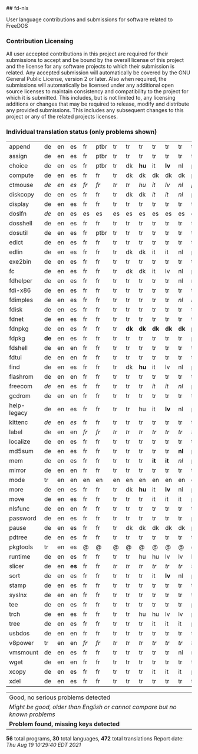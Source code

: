<html><body>
## fd-nls

User language contributions and submissions for software related to FreeDOS

### Contribution Licensing

All user accepted contributions in this project are required for their
submissions to accept and be bound by the overall license of this project and
the license for any software projects to which their submission is related.
Any accepted submission will automatically be covered by the GNU General
Public License, version 2 or later. Also when required, the submissions will
automatically be licensed under any additional open source licenses to
maintain consistency and compatibility to the project for which it is
submitted. This includes, but is not limited to, any licensing additions or
changes that may be required to release, modify and distribute any provided
submissions. This includes any subsequent changes to this project or any of
the related projects licenses.

### Individual translation status (only problems shown)
<table>
<tr><td>append</td><td>de</td><td>en</td><td>es</td><td>fr</td><td>ptbr</td><td>tr</td><td>tr</td><td>tr</td><td>tr</td><td>tr</td><td>tr</td><td>tr</td><td>tr</td><td>tr</td><td>tr</td><td>tr</td><td>tr</td><td>tr</td><td>tr</td><td>tr</td><td>tr</td><td>tr</td><td>tr</td><td>tr</td><td>tr</td><td>tr</td><td>tr</td><td>tr</td><td>tr</td><td>tr</td><td>tr</td></tr>
<tr><td>assign</td><td>de</td><td>en</td><td>es</td><td>fr</td><td>ptbr</td><td>tr</td><td>tr</td><td>tr</td><td>tr</td><td>tr</td><td>tr</td><td>tr</td><td>tr</td><td>tr</td><td>tr</td><td>tr</td><td>tr</td><td>tr</td><td>tr</td><td>tr</td><td>tr</td><td>tr</td><td>tr</td><td>tr</td><td>tr</td><td>tr</td><td>tr</td><td>tr</td><td>tr</td><td>tr</td><td>tr</td></tr>
<tr><td>choice</td><td>de</td><td>en</td><td>es</td><td>fr</td><td>ptbr</td><td>tr</td><td>dk</td><td><b>hu</b></td><td>it</td><td><b>lv</b></td><td>nl</td><td>pl</td><td>pt</td><td>sl</td><td><b>sv</b></td><td><b>sv</b></td><td><b>sv</b></td><td><b>sv</b></td><td><b>sv</b></td><td><b>sv</b></td><td><b>sv</b></td><td><b>sv</b></td><td><b>sv</b></td><td><b>sv</b></td><td><b>sv</b></td><td><b>sv</b></td><td><b>sv</b></td><td><b>sv</b></td><td><b>sv</b></td><td><b>sv</b></td><td><b>sv</b></td></tr>
<tr><td>compute</td><td>de</td><td>en</td><td>es</td><td>fr</td><td>fr</td><td>tr</td><td>dk</td><td>dk</td><td>dk</td><td>dk</td><td>dk</td><td>pl</td><td>pt</td><td>sl</td><td>sl</td><td>cz</td><td><i>ru</i></td><td><i>ru</i></td><td><i>ru</i></td><td><i>ru</i></td><td><i>ru</i></td><td><i>ru</i></td><td><i>ru</i></td><td><i>ru</i></td><td><i>ru</i></td><td><i>ru</i></td><td><i>ru</i></td><td><i>ru</i></td><td><i>ru</i></td><td><i>ru</i></td><td><i>ru</i></td></tr>
<tr><td>ctmouse</td><td><i>de</i></td><td><i>en</i></td><td><i>es</i></td><td><i>fr</i></td><td><i>fr</i></td><td><i>tr</i></td><td><i>tr</i></td><td><i>hu</i></td><td><i>it</i></td><td><i>lv</i></td><td><i>nl</i></td><td><i>pl</i></td><td><i>pt</i></td><td><i>pt</i></td><td><i>pt</i></td><td><i>pt</i></td><td><i>pt</i></td><td><i>br</i></td><td><i>sk</i></td><td><i>sk</i></td><td><i>sk</i></td><td><i>sk</i></td><td><i>sk</i></td><td><i>sk</i></td><td><i>sk</i></td><td><i>sk</i></td><td><i>sk</i></td><td><i>sk</i></td><td><i>sk</i></td><td><i>sk</i></td><td><i>sk</i></td></tr>
<tr><td>diskcopy</td><td>de</td><td>en</td><td>es</td><td>fr</td><td>fr</td><td>tr</td><td>dk</td><td>dk</td><td><i>it</i></td><td><i>it</i></td><td><i>nl</i></td><td>pl</td><td>pl</td><td>sl</td><td>sl</td><td>sl</td><td>sl</td><td>sl</td><td>sl</td><td>sl</td><td>sl</td><td>sl</td><td>sl</td><td>sl</td><td>sl</td><td>sl</td><td>sl</td><td>sl</td><td>sl</td><td>sl</td><td>sl</td></tr>
<tr><td>display</td><td>de</td><td>en</td><td>es</td><td>fr</td><td>fr</td><td>tr</td><td>tr</td><td>tr</td><td>tr</td><td>tr</td><td>tr</td><td>tr</td><td>tr</td><td>tr</td><td>tr</td><td>tr</td><td>tr</td><td>tr</td><td>tr</td><td>tr</td><td>tr</td><td>tr</td><td>tr</td><td>tr</td><td>tr</td><td>tr</td><td>tr</td><td>tr</td><td>tr</td><td>tr</td><td>tr</td></tr>
<tr><td>doslfn</td><td><i>de</i></td><td>en</td><td>es</td><td>es</td><td>es</td><td>es</td><td>es</td><td>es</td><td>es</td><td>es</td><td>es</td><td>es</td><td>es</td><td>es</td><td>es</td><td>es</td><td>es</td><td>es</td><td>es</td><td>es</td><td>es</td><td>es</td><td>es</td><td>es</td><td>es</td><td>es</td><td>es</td><td>es</td><td>es</td><td>es</td><td>es</td></tr>
<tr><td>dosshell</td><td>de</td><td>en</td><td>es</td><td>fr</td><td>fr</td><td>tr</td><td>tr</td><td>tr</td><td>tr</td><td>tr</td><td>tr</td><td>tr</td><td>tr</td><td>tr</td><td>tr</td><td>tr</td><td>tr</td><td>tr</td><td>tr</td><td>tr</td><td>tr</td><td>tr</td><td>tr</td><td>tr</td><td>tr</td><td>tr</td><td>tr</td><td>tr</td><td>tr</td><td>tr</td><td>tr</td></tr>
<tr><td>dosutil</td><td>de</td><td>en</td><td>es</td><td>fr</td><td>ptbr</td><td>tr</td><td>tr</td><td>tr</td><td>tr</td><td>tr</td><td>tr</td><td>tr</td><td>tr</td><td>tr</td><td>tr</td><td>tr</td><td>tr</td><td>tr</td><td>tr</td><td>tr</td><td>tr</td><td>tr</td><td>tr</td><td>tr</td><td>tr</td><td>tr</td><td>tr</td><td>tr</td><td>tr</td><td>tr</td><td>tr</td></tr>
<tr><td>edict</td><td>de</td><td>en</td><td>es</td><td>fr</td><td>fr</td><td>tr</td><td>tr</td><td>tr</td><td>tr</td><td>tr</td><td>tr</td><td>tr</td><td>tr</td><td>tr</td><td>tr</td><td>tr</td><td>tr</td><td>tr</td><td>tr</td><td>tr</td><td>tr</td><td>tr</td><td>tr</td><td>tr</td><td>tr</td><td>tr</td><td>tr</td><td>tr</td><td>tr</td><td>tr</td><td>tr</td></tr>
<tr><td>edlin</td><td>de</td><td>en</td><td>es</td><td>fr</td><td>fr</td><td>tr</td><td>dk</td><td>dk</td><td>it</td><td>it</td><td>nl</td><td>pl</td><td>pt</td><td>sl</td><td>sv</td><td>sv</td><td>sv</td><td>sv</td><td>sv</td><td>da</td><td>eo</td><td>eu</td><td>fi</td><td>is</td><td><b>ja</b></td><td>la</td><td>no</td><td>no</td><td>no</td><td>no</td><td>no</td></tr>
<tr><td>exe2bin</td><td>de</td><td>en</td><td>es</td><td>fr</td><td>fr</td><td>tr</td><td>tr</td><td>tr</td><td>tr</td><td>tr</td><td>tr</td><td>tr</td><td>tr</td><td>tr</td><td>tr</td><td>tr</td><td>tr</td><td>tr</td><td>tr</td><td>tr</td><td>tr</td><td>tr</td><td>tr</td><td>tr</td><td>tr</td><td>tr</td><td>tr</td><td>tr</td><td>tr</td><td>tr</td><td>tr</td></tr>
<tr><td>fc</td><td>de</td><td>en</td><td>es</td><td>fr</td><td>fr</td><td>tr</td><td>dk</td><td>dk</td><td>it</td><td>lv</td><td>nl</td><td>pl</td><td>pl</td><td>sl</td><td>sv</td><td>sv</td><td>sv</td><td>sv</td><td>sv</td><td>sv</td><td>sv</td><td>sv</td><td>sv</td><td>sv</td><td>sv</td><td>sv</td><td>sv</td><td>sv</td><td>sv</td><td>sv</td><td>sv</td></tr>
<tr><td>fdhelper</td><td>de</td><td>en</td><td>es</td><td>fr</td><td>fr</td><td>tr</td><td>tr</td><td>tr</td><td>tr</td><td>tr</td><td>nl</td><td>nl</td><td>nl</td><td>nl</td><td>nl</td><td>nl</td><td>nl</td><td>nl</td><td>nl</td><td>nl</td><td>eo</td><td>eo</td><td>eo</td><td>eo</td><td>eo</td><td>eo</td><td>eo</td><td>eo</td><td>eo</td><td>eo</td><td>eo</td></tr>
<tr><td>fdi-x86</td><td>de</td><td>en</td><td>es</td><td>fr</td><td>fr</td><td>tr</td><td>tr</td><td>tr</td><td>tr</td><td>tr</td><td>tr</td><td>tr</td><td>tr</td><td>tr</td><td>tr</td><td>tr</td><td>tr</td><td>tr</td><td>tr</td><td>tr</td><td>tr</td><td>tr</td><td>tr</td><td>tr</td><td>tr</td><td>tr</td><td>tr</td><td>tr</td><td>tr</td><td>tr</td><td>tr</td></tr>
<tr><td>fdimples</td><td>de</td><td>en</td><td>es</td><td>fr</td><td>fr</td><td>tr</td><td>tr</td><td>tr</td><td>tr</td><td>tr</td><td><i>nl</i></td><td><i>nl</i></td><td><i>nl</i></td><td><i>nl</i></td><td><i>nl</i></td><td><i>nl</i></td><td><i>ru</i></td><td><i>ru</i></td><td><i>ru</i></td><td><i>ru</i></td><td>eo</td><td>eo</td><td>eo</td><td>eo</td><td>eo</td><td>eo</td><td>eo</td><td>eo</td><td>eo</td><td>eo</td><td>eo</td></tr>
<tr><td>fdisk</td><td>de</td><td>en</td><td>es</td><td>fr</td><td>fr</td><td>tr</td><td>tr</td><td>tr</td><td>tr</td><td>tr</td><td>tr</td><td>tr</td><td>tr</td><td>tr</td><td>tr</td><td>tr</td><td>tr</td><td>tr</td><td>tr</td><td>tr</td><td>tr</td><td>tr</td><td>tr</td><td>tr</td><td>tr</td><td>tr</td><td>tr</td><td>tr</td><td>tr</td><td>tr</td><td>tr</td></tr>
<tr><td>fdnet</td><td>de</td><td>en</td><td>es</td><td>fr</td><td>fr</td><td>tr</td><td>tr</td><td>tr</td><td>tr</td><td>tr</td><td>tr</td><td>tr</td><td>tr</td><td>tr</td><td>tr</td><td>tr</td><td>tr</td><td>tr</td><td>tr</td><td>tr</td><td>tr</td><td>tr</td><td>tr</td><td>tr</td><td>tr</td><td>tr</td><td>tr</td><td>tr</td><td>tr</td><td>tr</td><td>tr</td></tr>
<tr><td>fdnpkg</td><td>de</td><td>en</td><td>es</td><td>fr</td><td>fr</td><td>tr</td><td><b>dk</b></td><td><b>dk</b></td><td><b>dk</b></td><td><b>dk</b></td><td><b>dk</b></td><td><b>pl</b></td><td><b>pl</b></td><td><b>sl</b></td><td><b>sl</b></td><td><b>sl</b></td><td><b>sl</b></td><td><b>sl</b></td><td><b>sl</b></td><td><b>sl</b></td><td><b>sl</b></td><td><b>sl</b></td><td><b>sl</b></td><td><b>sl</b></td><td><b>sl</b></td><td><b>sl</b></td><td><b>sl</b></td><td><b>si</b></td><td><b>si</b></td><td><b>si</b></td><td><b>si</b></td></tr>
<tr><td>fdpkg</td><td><b>de</b></td><td>en</td><td>es</td><td>fr</td><td>fr</td><td>tr</td><td>tr</td><td>tr</td><td>tr</td><td>tr</td><td>tr</td><td>pl</td><td>pl</td><td>pl</td><td>pl</td><td>pl</td><td>pl</td><td>pl</td><td>pl</td><td>pl</td><td>pl</td><td>pl</td><td>pl</td><td>pl</td><td>pl</td><td>pl</td><td>pl</td><td>pl</td><td>pl</td><td>pl</td><td>pl</td></tr>
<tr><td>fdshell</td><td>de</td><td>en</td><td>en</td><td>fr</td><td>fr</td><td>tr</td><td>tr</td><td>tr</td><td>tr</td><td>tr</td><td>tr</td><td>tr</td><td>tr</td><td>tr</td><td>tr</td><td>tr</td><td>tr</td><td>tr</td><td>tr</td><td>tr</td><td>tr</td><td>tr</td><td>tr</td><td>tr</td><td>tr</td><td>tr</td><td>tr</td><td>tr</td><td>tr</td><td>tr</td><td>tr</td></tr>
<tr><td>fdtui</td><td>de</td><td>en</td><td>en</td><td>fr</td><td>fr</td><td>tr</td><td>tr</td><td>tr</td><td>tr</td><td>tr</td><td>tr</td><td>tr</td><td>tr</td><td>tr</td><td>tr</td><td>tr</td><td>tr</td><td>tr</td><td>tr</td><td>tr</td><td>tr</td><td>tr</td><td>tr</td><td>tr</td><td>tr</td><td>tr</td><td>tr</td><td>tr</td><td>tr</td><td>tr</td><td>tr</td></tr>
<tr><td>find</td><td>de</td><td>en</td><td>es</td><td>fr</td><td>fr</td><td>tr</td><td>dk</td><td><b>hu</b></td><td>it</td><td>lv</td><td>nl</td><td>pl</td><td>pt</td><td>sl</td><td><b>sv</b></td><td><b>sv</b></td><td>ru</td><td>ru</td><td>ru</td><td>ru</td><td>ru</td><td>ru</td><td>ru</td><td>ru</td><td>ru</td><td>ru</td><td>ru</td><td>ru</td><td>ru</td><td>ru</td><td>ru</td></tr>
<tr><td>flashrom</td><td>de</td><td>en</td><td>en</td><td>fr</td><td>fr</td><td>tr</td><td>tr</td><td>tr</td><td>tr</td><td>tr</td><td>tr</td><td>tr</td><td>tr</td><td>tr</td><td>tr</td><td>tr</td><td>tr</td><td>tr</td><td>tr</td><td>tr</td><td>tr</td><td>tr</td><td>tr</td><td>tr</td><td>tr</td><td>tr</td><td>tr</td><td>tr</td><td>tr</td><td>tr</td><td>tr</td></tr>
<tr><td>freecom</td><td><i>de</i></td><td>en</td><td>es</td><td>fr</td><td>fr</td><td>tr</td><td>tr</td><td>tr</td><td><i>it</i></td><td><i>it</i></td><td><i>nl</i></td><td>pl</td><td>pl</td><td><i>sl</i></td><td><i>sv</i></td><td><i>sv</i></td><td><i>ru</i></td><td><i>ru</i></td><td><i>ru</i></td><td><i>ru</i></td><td><i>ru</i></td><td><i>ru</i></td><td><i>ru</i></td><td><i>ru</i></td><td><i>ru</i></td><td><i>ru</i></td><td><i>ru</i></td><td><i>ru</i></td><td><i>rs</i></td><td><i>ua</i></td><td><i>ua</i></td></tr>
<tr><td>gcdrom</td><td>de</td><td>en</td><td>en</td><td>fr</td><td>fr</td><td>tr</td><td>tr</td><td>tr</td><td>tr</td><td>tr</td><td>tr</td><td>tr</td><td>tr</td><td>tr</td><td>tr</td><td>tr</td><td>tr</td><td>tr</td><td>tr</td><td>tr</td><td>tr</td><td>tr</td><td>tr</td><td>tr</td><td>tr</td><td>tr</td><td>tr</td><td>tr</td><td>tr</td><td>tr</td><td>tr</td></tr>
<tr><td>help-legacy</td><td>de</td><td>en</td><td>es</td><td>fr</td><td>fr</td><td>tr</td><td>tr</td><td>hu</td><td>it</td><td><b>lv</b></td><td>nl</td><td>pl</td><td>pt</td><td>sl</td><td>sl</td><td>sl</td><td>ru</td><td>ru</td><td>ru</td><td>ru</td><td>ru</td><td>ru</td><td>ru</td><td>ru</td><td>ru</td><td>ru</td><td>ru</td><td>ru</td><td>ru</td><td>ru</td><td>ru</td></tr>
<tr><td>kittenc</td><td><i>de</i></td><td>en</td><td><i>es</i></td><td>fr</td><td>fr</td><td>tr</td><td>tr</td><td>tr</td><td>tr</td><td>tr</td><td>tr</td><td>tr</td><td>tr</td><td>tr</td><td>tr</td><td>tr</td><td>tr</td><td>tr</td><td>tr</td><td>tr</td><td>tr</td><td>tr</td><td>tr</td><td>tr</td><td>tr</td><td>tr</td><td>tr</td><td>tr</td><td>tr</td><td>tr</td><td>tr</td></tr>
<tr><td>label</td><td>de</td><td>en</td><td>en</td><td><i>fr</i></td><td><i>fr</i></td><td><i>tr</i></td><td><i>tr</i></td><td><i>tr</i></td><td><i>tr</i></td><td><i>tr</i></td><td><i>tr</i></td><td><i>tr</i></td><td><i>tr</i></td><td><i>tr</i></td><td><i>tr</i></td><td><i>tr</i></td><td><i>tr</i></td><td><i>tr</i></td><td><i>tr</i></td><td><i>tr</i></td><td><i>tr</i></td><td><i>tr</i></td><td><i>tr</i></td><td><i>tr</i></td><td><i>tr</i></td><td><i>tr</i></td><td><i>tr</i></td><td><i>tr</i></td><td><i>tr</i></td><td><i>tr</i></td><td><i>tr</i></td></tr>
<tr><td>localize</td><td>de</td><td>en</td><td>es</td><td>fr</td><td>fr</td><td>tr</td><td>tr</td><td>tr</td><td>tr</td><td>tr</td><td>tr</td><td>tr</td><td>tr</td><td>tr</td><td>tr</td><td>tr</td><td>tr</td><td>tr</td><td>tr</td><td>tr</td><td>tr</td><td>tr</td><td>tr</td><td>tr</td><td>tr</td><td>tr</td><td>tr</td><td>tr</td><td>tr</td><td>tr</td><td>tr</td></tr>
<tr><td>md5sum</td><td>de</td><td>en</td><td>es</td><td>fr</td><td>fr</td><td>tr</td><td>tr</td><td>tr</td><td>tr</td><td>tr</td><td><b>nl</b></td><td>pl</td><td>pl</td><td>pl</td><td>pl</td><td>pl</td><td>pl</td><td>pl</td><td>pl</td><td>pl</td><td>pl</td><td>pl</td><td>pl</td><td>pl</td><td>pl</td><td>pl</td><td>pl</td><td>pl</td><td>pl</td><td>pl</td><td>pl</td></tr>
<tr><td>mem</td><td>de</td><td>en</td><td>es</td><td>fr</td><td>fr</td><td>tr</td><td>tr</td><td>tr</td><td><b>it</b></td><td><b>it</b></td><td><i>nl</i></td><td>pl</td><td>pl</td><td>sl</td><td>sl</td><td>sl</td><td>sl</td><td>sl</td><td>sl</td><td>sl</td><td>sl</td><td>sl</td><td>sl</td><td>sl</td><td>sl</td><td>sl</td><td>sl</td><td>sl</td><td>sl</td><td>sl</td><td>sl</td></tr>
<tr><td>mirror</td><td>de</td><td>en</td><td>en</td><td>fr</td><td>fr</td><td>tr</td><td>tr</td><td>tr</td><td>tr</td><td>tr</td><td>tr</td><td>tr</td><td>tr</td><td>tr</td><td>tr</td><td>tr</td><td>tr</td><td>tr</td><td>tr</td><td>tr</td><td>tr</td><td>tr</td><td>tr</td><td>tr</td><td>tr</td><td>tr</td><td>tr</td><td>tr</td><td>tr</td><td>tr</td><td>tr</td></tr>
<tr><td>mode</td><td>tr</td><td>en</td><td>en</td><td>en</td><td>en</td><td>en</td><td>en</td><td>en</td><td>en</td><td>en</td><td>en</td><td>en</td><td>en</td><td>en</td><td>en</td><td>en</td><td>en</td><td>en</td><td>en</td><td>en</td><td>en</td><td>en</td><td>en</td><td>en</td><td>en</td><td>en</td><td>en</td><td>en</td><td>en</td><td>en</td><td>en</td></tr>
<tr><td>more</td><td>de</td><td>en</td><td>es</td><td>fr</td><td>fr</td><td>tr</td><td>dk</td><td><b>hu</b></td><td>it</td><td><b>lv</b></td><td>nl</td><td>pl</td><td>pt</td><td>sl</td><td><b>sv</b></td><td><b>sv</b></td><td>ru</td><td>ru</td><td>ru</td><td>ru</td><td>eo</td><td>eo</td><td>eo</td><td>eo</td><td>eo</td><td>eo</td><td>eo</td><td>eo</td><td>eo</td><td>eo</td><td>eo</td></tr>
<tr><td>move</td><td>de</td><td>en</td><td>es</td><td>fr</td><td>fr</td><td>tr</td><td>tr</td><td>tr</td><td>it</td><td>it</td><td>it</td><td>pl</td><td>pl</td><td>sl</td><td>sl</td><td>sl</td><td>sl</td><td>sl</td><td>sl</td><td>sl</td><td>eo</td><td>eo</td><td>eo</td><td>eo</td><td>eo</td><td>eo</td><td>eo</td><td>eo</td><td>eo</td><td>eo</td><td>eo</td></tr>
<tr><td>nlsfunc</td><td>de</td><td>en</td><td>en</td><td>fr</td><td>fr</td><td>tr</td><td>tr</td><td>tr</td><td>tr</td><td>tr</td><td>tr</td><td>tr</td><td>tr</td><td>tr</td><td>tr</td><td>tr</td><td>tr</td><td>tr</td><td>tr</td><td>tr</td><td>tr</td><td>tr</td><td>tr</td><td>tr</td><td>tr</td><td>tr</td><td>tr</td><td>tr</td><td>tr</td><td>tr</td><td>tr</td></tr>
<tr><td>password</td><td>de</td><td>en</td><td>es</td><td>fr</td><td>fr</td><td>tr</td><td>tr</td><td>tr</td><td>tr</td><td>tr</td><td>tr</td><td>pl</td><td>pt</td><td>pt</td><td>pt</td><td>pt</td><td>pt</td><td>pt</td><td>pt</td><td>pt</td><td>pt</td><td>pt</td><td>pt</td><td>pt</td><td>pt</td><td>pt</td><td>pt</td><td>pt</td><td>pt</td><td>pt</td><td>pt</td></tr>
<tr><td>pause</td><td>de</td><td>en</td><td>es</td><td>fr</td><td>fr</td><td>tr</td><td>dk</td><td>dk</td><td>dk</td><td>dk</td><td>dk</td><td>pl</td><td>pt</td><td>sl</td><td>sv</td><td>sv</td><td>ru</td><td>ru</td><td>ru</td><td>ru</td><td>ru</td><td>ru</td><td>ru</td><td>ru</td><td>ru</td><td>ru</td><td>ru</td><td>ru</td><td>ru</td><td>ru</td><td>ru</td></tr>
<tr><td>pdtree</td><td>de</td><td>en</td><td>es</td><td>fr</td><td>fr</td><td>tr</td><td>tr</td><td>tr</td><td>tr</td><td>tr</td><td>tr</td><td>tr</td><td>tr</td><td>tr</td><td>tr</td><td>tr</td><td>tr</td><td>tr</td><td>tr</td><td>tr</td><td>tr</td><td>tr</td><td>tr</td><td>tr</td><td>tr</td><td>tr</td><td>tr</td><td>tr</td><td>tr</td><td>tr</td><td>tr</td></tr>
<tr><td>pkgtools</td><td>tr</td><td>en</td><td>es</td><td>@</td><td>@</td><td>@</td><td>@</td><td>@</td><td>@</td><td>@</td><td>@</td><td>@</td><td>@</td><td>@</td><td>@</td><td>@</td><td>@</td><td>@</td><td>@</td><td>@</td><td>@</td><td>@</td><td>@</td><td>@</td><td>@</td><td>@</td><td>@</td><td>@</td><td>@</td><td>@</td><td>@</td></tr>
<tr><td>runtime</td><td>de</td><td>en</td><td>es</td><td>fr</td><td>fr</td><td>tr</td><td>tr</td><td>hu</td><td>hu</td><td>lv</td><td>lv</td><td>lv</td><td>lv</td><td>lv</td><td>lv</td><td>lv</td><td>ru</td><td>ru</td><td>ru</td><td>ru</td><td>ru</td><td>ru</td><td>ru</td><td>ru</td><td>ru</td><td>ru</td><td>ru</td><td>ru</td><td>ru</td><td>ru</td><td>ru</td></tr>
<tr><td>slicer</td><td>de</td><td>en</td><td><b>es</b></td><td>fr</td><td>fr</td><td><i>tr</i></td><td><i>tr</i></td><td><i>tr</i></td><td><i>tr</i></td><td><i>tr</i></td><td><i>tr</i></td><td><i>tr</i></td><td><i>tr</i></td><td><i>tr</i></td><td><i>tr</i></td><td><i>tr</i></td><td><i>tr</i></td><td><i>tr</i></td><td><i>tr</i></td><td><i>tr</i></td><td><i>tr</i></td><td><i>tr</i></td><td><i>tr</i></td><td><i>tr</i></td><td><i>tr</i></td><td><i>tr</i></td><td><i>tr</i></td><td><i>tr</i></td><td><i>tr</i></td><td><i>tr</i></td><td><i>tr</i></td></tr>
<tr><td>sort</td><td>de</td><td>en</td><td>es</td><td>fr</td><td>fr</td><td>tr</td><td>tr</td><td>tr</td><td>it</td><td><b>lv</b></td><td>nl</td><td>pl</td><td>pt</td><td>sl</td><td>sl</td><td>sl</td><td>sl</td><td>sl</td><td>sl</td><td>sl</td><td>sl</td><td>sl</td><td>sl</td><td>sl</td><td>sl</td><td>sl</td><td>sl</td><td>sl</td><td>sl</td><td>sl</td><td>sl</td></tr>
<tr><td>stamp</td><td>de</td><td>en</td><td>es</td><td>fr</td><td>fr</td><td>tr</td><td>tr</td><td>tr</td><td>tr</td><td>tr</td><td>tr</td><td>tr</td><td>tr</td><td>tr</td><td>tr</td><td>tr</td><td>ru</td><td>ru</td><td>ru</td><td>ru</td><td>ru</td><td>ru</td><td>ru</td><td>ru</td><td>ru</td><td>ru</td><td>ru</td><td>ru</td><td>ru</td><td>ru</td><td>ru</td></tr>
<tr><td>syslnx</td><td>de</td><td>en</td><td>en</td><td>fr</td><td>fr</td><td>tr</td><td>tr</td><td>tr</td><td>tr</td><td>tr</td><td>tr</td><td>tr</td><td>tr</td><td>tr</td><td>tr</td><td>tr</td><td>tr</td><td>tr</td><td>tr</td><td>tr</td><td>tr</td><td>tr</td><td>tr</td><td>tr</td><td>tr</td><td>tr</td><td>tr</td><td>tr</td><td>tr</td><td>tr</td><td>tr</td></tr>
<tr><td>tee</td><td>de</td><td>en</td><td>es</td><td>fr</td><td>fr</td><td>tr</td><td>tr</td><td>tr</td><td>tr</td><td>tr</td><td>tr</td><td>pl</td><td>pt</td><td>sl</td><td>sl</td><td>sl</td><td>sl</td><td>sl</td><td>sl</td><td>sl</td><td>eo</td><td>eo</td><td>eo</td><td>eo</td><td>eo</td><td>eo</td><td>eo</td><td>eo</td><td>eo</td><td>eo</td><td>eo</td></tr>
<tr><td>trch</td><td>de</td><td>en</td><td>es</td><td>fr</td><td>fr</td><td>tr</td><td>tr</td><td>hu</td><td>hu</td><td>lv</td><td>lv</td><td>pl</td><td>pt</td><td>sl</td><td>sl</td><td>sl</td><td>ru</td><td>ru</td><td>ru</td><td>ru</td><td>eo</td><td>eo</td><td>eo</td><td>eo</td><td>eo</td><td>eo</td><td>eo</td><td>eo</td><td>eo</td><td>eo</td><td>eo</td></tr>
<tr><td>tree</td><td>de</td><td>en</td><td>es</td><td>fr</td><td>fr</td><td>tr</td><td>tr</td><td>tr</td><td>it</td><td>it</td><td>it</td><td>pl</td><td>pl</td><td>sl</td><td>sl</td><td>sl</td><td>ru</td><td>ru</td><td>ru</td><td>ru</td><td>ru</td><td>ru</td><td>ru</td><td>ru</td><td>ru</td><td>ru</td><td>ru</td><td>ru</td><td>ru</td><td>ru</td><td>ru</td></tr>
<tr><td>usbdos</td><td>de</td><td>en</td><td>en</td><td>fr</td><td>fr</td><td>tr</td><td>tr</td><td>tr</td><td>tr</td><td>tr</td><td>tr</td><td>tr</td><td>tr</td><td>tr</td><td>tr</td><td>tr</td><td>tr</td><td>tr</td><td>tr</td><td>tr</td><td>tr</td><td>tr</td><td>tr</td><td>tr</td><td>tr</td><td>tr</td><td>tr</td><td>tr</td><td>tr</td><td>tr</td><td>tr</td></tr>
<tr><td>v8power</td><td>tr</td><td>en</td><td>en</td><td><i>fr</i></td><td><i>fr</i></td><td><i>tr</i></td><td><i>tr</i></td><td><i>tr</i></td><td><i>tr</i></td><td><i>tr</i></td><td><i>tr</i></td><td><i>tr</i></td><td><i>tr</i></td><td><i>tr</i></td><td><i>tr</i></td><td><i>tr</i></td><td><i>tr</i></td><td><i>tr</i></td><td><i>tr</i></td><td><i>tr</i></td><td><i>tr</i></td><td><i>tr</i></td><td><i>tr</i></td><td><i>tr</i></td><td><i>tr</i></td><td><i>tr</i></td><td><i>tr</i></td><td><i>tr</i></td><td><i>tr</i></td><td><i>tr</i></td><td><i>tr</i></td></tr>
<tr><td>vmsmount</td><td>de</td><td>en</td><td>es</td><td>fr</td><td>fr</td><td>tr</td><td>tr</td><td>tr</td><td>tr</td><td>tr</td><td>nl</td><td>nl</td><td>nl</td><td>nl</td><td>nl</td><td>nl</td><td>nl</td><td>nl</td><td>nl</td><td>nl</td><td>nl</td><td>nl</td><td>nl</td><td>nl</td><td>nl</td><td>nl</td><td>nl</td><td>nl</td><td>nl</td><td>nl</td><td>nl</td></tr>
<tr><td>wget</td><td>de</td><td>en</td><td>en</td><td>fr</td><td>fr</td><td>tr</td><td>tr</td><td>tr</td><td>tr</td><td>tr</td><td>tr</td><td>tr</td><td>tr</td><td>tr</td><td>tr</td><td>tr</td><td>tr</td><td>tr</td><td>tr</td><td>tr</td><td>tr</td><td>tr</td><td>tr</td><td>tr</td><td>tr</td><td>tr</td><td>tr</td><td>tr</td><td>tr</td><td>tr</td><td>tr</td></tr>
<tr><td>xcopy</td><td>de</td><td>en</td><td>es</td><td>fr</td><td>fr</td><td>tr</td><td>tr</td><td>tr</td><td>it</td><td>it</td><td>it</td><td>pl</td><td>pl</td><td>sl</td><td>sl</td><td>sl</td><td>ru</td><td>ru</td><td>ru</td><td>ru</td><td>ru</td><td>ru</td><td>ru</td><td>ru</td><td>ru</td><td>ru</td><td>ru</td><td>ru</td><td>ru</td><td>ru</td><td>ru</td></tr>
<tr><td>xdel</td><td>de</td><td>en</td><td>es</td><td>fr</td><td>fr</td><td>tr</td><td>tr</td><td>tr</td><td>tr</td><td>tr</td><td>tr</td><td>tr</td><td>pt</td><td>pt</td><td>pt</td><td>pt</td><td>pt</td><td>pt</td><td>pt</td><td>pt</td><td>pt</td><td>pt</td><td>pt</td><td>pt</td><td>pt</td><td>pt</td><td>pt</td><td>pt</td><td>pt</td><td>pt</td><td>pt</td></tr>
</table>

<table>
<tr><td>Good, no serious problems detected</td></tr>
<tr><td><i>Might be good, older than English or cannot compare but no known problems</i></tr>
<tr><td><b>Problem found, missing keys detected</b></td></tr>
</table>



**56** total programs, **30** total languages, **472** total translations
Report date: *Thu Aug 19 10:29:40 EDT 2021*

